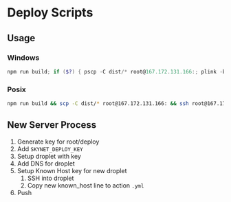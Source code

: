 # Deploy Scripts

## Usage

### Windows

```PowerShell
npm run build; if ($?) { pscp -C dist/* root@167.172.131.166:; plink -batch root@167.172.131.166 sed -i s/\\r//g index.sh "&&" bash index.sh }
```

### Posix

```bash
npm run build && scp -C dist/* root@167.172.131.166: && ssh root@167.172.131.166 bash index.sh
```

## New Server Process

1. Generate key for root/deploy
1. Add `SKYNET_DEPLOY_KEY`
1. Setup droplet with key
1. Add DNS for droplet
1. Setup Known Host key for new droplet
   1. SSH into droplet
   1. Copy new known_host line to action `.yml`
1. Push